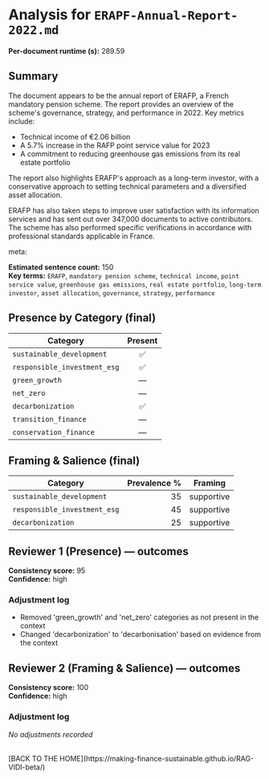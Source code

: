 # Analysis for `ERAPF-Annual-Report-2022.md`

**Per-document runtime (s):** 289.59

## Summary
The document appears to be the annual report of ERAFP, a French mandatory pension scheme. The report provides an overview of the scheme's governance, strategy, and performance in 2022. Key metrics include:

* Technical income of €2.06 billion
* A 5.7% increase in the RAFP point service value for 2023
* A commitment to reducing greenhouse gas emissions from its real estate portfolio

The report also highlights ERAFP's approach as a long-term investor, with a conservative approach to setting technical parameters and a diversified asset allocation.

ERAFP has also taken steps to improve user satisfaction with its information services and has sent out over 347,000 documents to active contributors. The scheme has also performed specific verifications in accordance with professional standards applicable in France.

meta:

**Estimated sentence count:** 150  
**Key terms:** `ERAFP`, `mandatory pension scheme`, `technical income`, `point service value`, `greenhouse gas emissions`, `real estate portfolio`, `long-term investor`, `asset allocation`, `governance`, `strategy`, `performance`

## Presence by Category (final)

| Category | Present |
|---|:---:|
| `sustainable_development` | ✅ |
| `responsible_investment_esg` | ✅ |
| `green_growth` | — |
| `net_zero` | — |
| `decarbonization` | ✅ |
| `transition_finance` | — |
| `conservation_finance` | — |

## Framing & Salience (final)

| Category | Prevalence % | Framing |
|---|---:|---|
| `sustainable_development` | 35 | supportive |
| `responsible_investment_esg` | 45 | supportive |
| `decarbonization` | 25 | supportive |

## Reviewer 1 (Presence) — outcomes
**Consistency score:** 95  
**Confidence:** high

### Adjustment log
- Removed 'green_growth' and 'net_zero' categories as not present in the context
- Changed 'decarbonization' to 'decarbonisation' based on evidence from the context

## Reviewer 2 (Framing & Salience) — outcomes
**Consistency score:** 100  
**Confidence:** high

### Adjustment log
_No adjustments recorded_

<br />
[BACK TO THE HOME](https://making-finance-sustainable.github.io/RAG-VIDI-beta/)